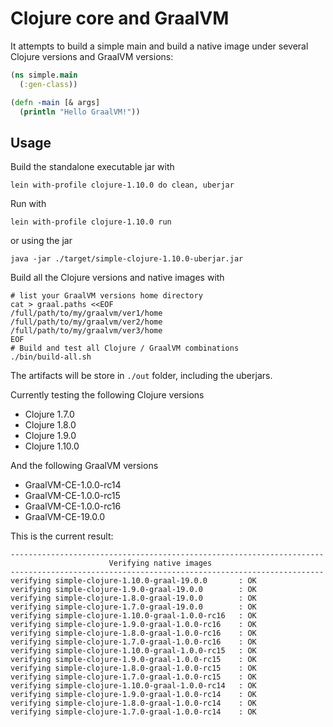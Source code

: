 # Clojure core and GraalVM

It attempts to build a simple main and build a native image under several Clojure versions and GraalVM versions:

``` clojure
(ns simple.main
  (:gen-class))

(defn -main [& args]
  (println "Hello GraalVM!"))
```

## Usage

Build the standalone executable jar with

    lein with-profile clojure-1.10.0 do clean, uberjar

Run with

    lein with-profile clojure-1.10.0 run

or using the jar

    java -jar ./target/simple-clojure-1.10.0-uberjar.jar

Build all the Clojure versions and native images with

    # list your GraalVM versions home directory
    cat > graal.paths <<EOF
    /full/path/to/my/graalvm/ver1/home
    /full/path/to/my/graalvm/ver2/home
    /full/path/to/my/graalvm/ver3/home
    EOF
    # Build and test all Clojure / GraalVM combinations
    ./bin/build-all.sh

The artifacts will be store in `./out` folder, including the uberjars.

Currently testing the following Clojure versions

  - Clojure 1.7.0
  - Clojure 1.8.0
  - Clojure 1.9.0
  - Clojure 1.10.0

And the following GraalVM versions

  - GraalVM-CE-1.0.0-rc14
  - GraalVM-CE-1.0.0-rc15
  - GraalVM-CE-1.0.0-rc16
  - GraalVM-CE-19.0.0


This is the current result:

``` text
----------------------------------------------------------------------
                      Verifying native images
----------------------------------------------------------------------
verifying simple-clojure-1.10.0-graal-19.0.0       : OK
verifying simple-clojure-1.9.0-graal-19.0.0        : OK
verifying simple-clojure-1.8.0-graal-19.0.0        : OK
verifying simple-clojure-1.7.0-graal-19.0.0        : OK
verifying simple-clojure-1.10.0-graal-1.0.0-rc16   : OK
verifying simple-clojure-1.9.0-graal-1.0.0-rc16    : OK
verifying simple-clojure-1.8.0-graal-1.0.0-rc16    : OK
verifying simple-clojure-1.7.0-graal-1.0.0-rc16    : OK
verifying simple-clojure-1.10.0-graal-1.0.0-rc15   : OK
verifying simple-clojure-1.9.0-graal-1.0.0-rc15    : OK
verifying simple-clojure-1.8.0-graal-1.0.0-rc15    : OK
verifying simple-clojure-1.7.0-graal-1.0.0-rc15    : OK
verifying simple-clojure-1.10.0-graal-1.0.0-rc14   : OK
verifying simple-clojure-1.9.0-graal-1.0.0-rc14    : OK
verifying simple-clojure-1.8.0-graal-1.0.0-rc14    : OK
verifying simple-clojure-1.7.0-graal-1.0.0-rc14    : OK
```
